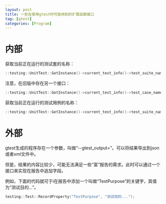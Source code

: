 ```yaml
---
layout: post
title: 一些在使用gtest时可能用到的扩展函数接口
tag: [gtest]
categories: [Program]
---
```


<!--break-->

# 内部

获取当前正在运行的测试套的名称：

```cpp
::testing::UnitTest::GetInstance()->current_test_info()->test_suite_name()
```

注意，在旧版中存在另一个接口：

```cpp
::testing::UnitTest::GetInstance()->current_test_info()->test_case_name()
```

获取当前正在运行的测试用例的名称：

```cpp
::testing::UnitTest::GetInstance()->current_test_info()->test_suite_name()
```

# 外部

gtest生成的程序存在一个参数，叫做“--gtest_output=”。可以将结果导出到json或者xml文件中。

但是，结果的内容比较少，可能无法满足一些“富”报告的需求。此时可以通过一个接口来实现在报告中追加字段。

例如，下面的代码就可于i在报告中添加一个叫做“TestPurpose”的关键字，其值为“测试目的...”。

```cpp
testing::Test::RecordProperty("TestPurpose", "测试目的...");
```
